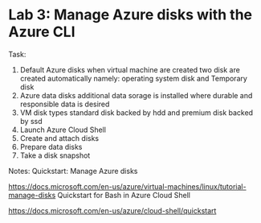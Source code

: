 # Lab 3: Manage Azure disks with the Azure CLI

Task:

1. Default Azure disks
when virtual machine are created two disk are created automatically namely: 
 operating system disk  and Temporary disk
2. Azure data disks
additional data sorage is installed where durable and responsible data is desired
3. VM disk types
standard disk backed by hdd and premium disk backed by ssd
4. Launch Azure Cloud Shell
5. Create and attach disks
6. Prepare data disks
7. Take a disk snapshot


Notes:
Quickstart: Manage Azure disks

https://docs.microsoft.com/en-us/azure/virtual-machines/linux/tutorial-manage-disks
Quickstart for Bash in Azure Cloud Shell

https://docs.microsoft.com/en-us/azure/cloud-shell/quickstart